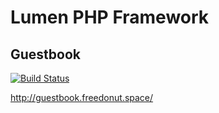 # Lumen PHP Framework

## Guestbook

[![Build Status](https://travis-ci.org/free-donut/guest-book.svg?branch=master)](https://travis-ci.org/free-donut/guest-book)

http://guestbook.freedonut.space/
